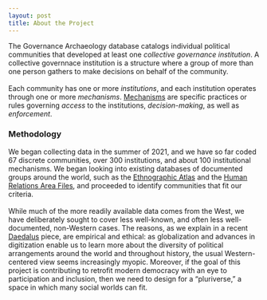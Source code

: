 ```yaml
---
layout: post
title: About the Project
---
```


The Governance Archaeology database catalogs individual political communities that developed at least one _collective governance institution_. A collective governnace institution is a structure where a group of more than one person gathers to make decisions on behalf of the community.
<br>
<br>
Each community has one or more _institutions_, and each institution operates through one or more _mechanisms_. [Mechanisms](https://excavations.digital/taxonomy/) are specific practices or rules governing _access_ to the institutions, _decision-making_, as well as _enforcement_. 

### Methodology
We began collecting data in the summer of 2021, and we have so far coded 67 discrete communities, over 300 institutions, and about 100 institutional mechanisms. We began looking into existing databases of documented groups around the world, such as the [Ethnographic Atlas](https://d-place.org/contributions/EA) and the [Human Relations Area Files](https://hraf.yale.edu/), and proceeded to identify communities that fit our criteria. 
<br><br>
While much of the more readily available data comes from the West, we have deliberately sought to cover less well-known, and often less well-documented, non-Western cases. The reasons, as we explain in a recent [Daedalus](https://www.amacad.org/publication/governance-archaeology-research-ancestry) piece, are empirical and ethical: as globalization and advances in digitization enable us to learn more about the  diversity of political arrangements around the world and throughout history, the usual Western-centered view seems increasingly myopic. Moreover, if the goal of this project is contributing to retrofit modern democracy with an eye to participation and inclusion, then we need to design for a “pluriverse,” a space in which many social worlds can fit.  
